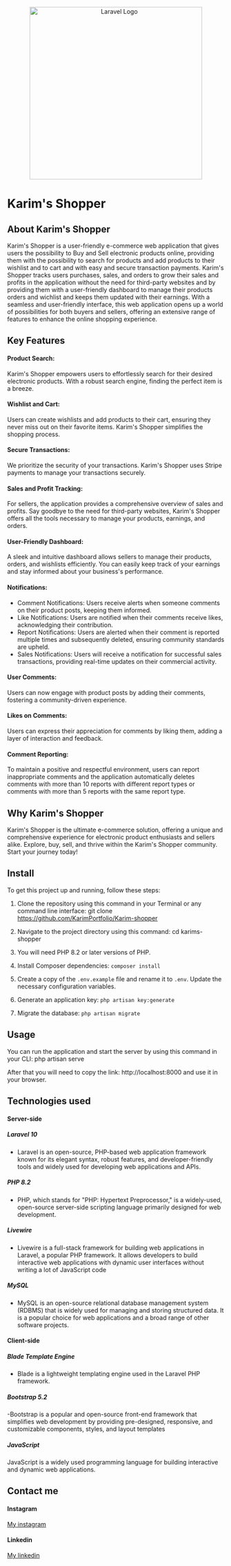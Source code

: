 <p align="center"><a href="https://github.com/KarimPortfolio/Karim-shopper" target="_blank"><img src="https://firebasestorage.googleapis.com/v0/b/karim-portfolio-bc1e8.appspot.com/o/ecommerceLogo.png?alt=media&token=0caf3a18-5442-48c1-b394-64709f12de62&_gl=1*teushu*_ga*MTI3NDU3ODg1LjE2ODk0NTU1ODk.*_ga_CW55HF8NVT*MTY5NzQwNDI0OS4yMS4xLjE2OTc0MDQ1NjMuNjAuMC4w" width="400" alt="Laravel Logo"></a></p>

# Karim's Shopper

## About Karim's Shopper

Karim's Shopper is a user-friendly e-commerce web application that gives users the possibility to Buy and Sell electronic products online, providing them with the possibility to search for products and add products to their wishlist and to cart and with easy and secure transaction payments. Karim's Shopper tracks users purchases, sales, and orders to grow their sales and profits in the application without the need for third-party websites and by providing them with a user-friendly dashboard to manage their products orders and wichlist and keeps them updated with their earnings. With a seamless and user-friendly interface, this web application opens up a world of possibilities for both buyers and sellers, offering an extensive range of features to enhance the online shopping experience.

## Key Features

#### Product Search:

Karim's Shopper empowers users to effortlessly search for their desired electronic products. With a robust search engine, finding the perfect item is a breeze.

#### Wishlist and Cart:

Users can create wishlists and add products to their cart, ensuring they never miss out on their favorite items. Karim's Shopper simplifies the shopping process.

#### Secure Transactions:

We prioritize the security of your transactions. Karim's Shopper uses Stripe payments to manage your transactions securely.

#### Sales and Profit Tracking:

For sellers, the application provides a comprehensive overview of sales and profits. Say goodbye to the need for third-party websites, Karim's Shopper offers all the tools necessary to manage your products, earnings, and orders.

#### User-Friendly Dashboard:

A sleek and intuitive dashboard allows sellers to manage their products, orders, and wishlists efficiently. You can easily keep track of your earnings and stay informed about your business's performance.

#### Notifications: 
  - Comment Notifications: Users receive alerts when someone comments on their product posts, keeping them informed.
  - Like Notifications: Users are notified when their comments receive likes, acknowledging their contribution.
  - Report Notifications: Users are alerted when their comment is reported multiple times and subsequently deleted, ensuring community standards are upheld.
  - Sales Notifications: Users will receive a notification for successful sales transactions, providing real-time updates on their commercial activity.
    
#### User Comments: 

Users can now engage with product posts by adding their comments, fostering a community-driven experience.

#### Likes on Comments: 

Users can express their appreciation for comments by liking them, adding a layer of interaction and feedback.

#### Comment Reporting: 

To maintain a positive and respectful environment, users can report inappropriate comments and the application automatically deletes comments with more than 10 reports with different report types or comments with more than 5 reports with the same report type.

## Why Karim's Shopper

Karim's Shopper is the ultimate e-commerce solution, offering a unique and comprehensive experience for electronic product enthusiasts and sellers alike. Explore, buy, sell, and thrive within the Karim's Shopper community. Start your journey today!

## Install

To get this project up and running, follow these steps:

1. Clone the repository using this command in your Terminal or any command line interface:
   git clone https://github.com/KarimPortfolio/Karim-shopper

2. Navigate to the project directory using this command:
   cd karims-shopper

3. You will need PHP 8.2 or later versions of PHP.
4. Install Composer dependencies: `composer install`
5. Create a copy of the `.env.example` file and rename it to `.env`. Update the necessary configuration variables.
6. Generate an application key: `php artisan key:generate`
7. Migrate the database: `php artisan migrate`

## Usage

You can run the application and start the server by using this command in your CLI:
php artisan serve

After that you will need to copy the link: http://localhost:8000
and use it in your browser.

## Technologies used

#### Server-side

##### Laravel 10

-   Laravel is an open-source, PHP-based web application framework known for its elegant syntax, robust features, and developer-friendly tools and widely used for developing web applications and APIs.

##### PHP 8.2

-   PHP, which stands for "PHP: Hypertext Preprocessor," is a widely-used, open-source server-side scripting language primarily designed for web development.

##### Livewire

-   Livewire is a full-stack framework for building web applications in Laravel, a popular PHP framework. It allows developers to build interactive web applications with dynamic user interfaces without writing a lot of JavaScript code

##### MySQL

-   MySQL is an open-source relational database management system (RDBMS) that is widely used for managing and storing structured data. It is a popular choice for web applications and a broad range of other software projects.

#### Client-side

##### Blade Template Engine

-   Blade is a lightweight templating engine used in the Laravel PHP framework.

##### Bootstrap 5.2

-Bootstrap is a popular and open-source front-end framework that simplifies web development by providing pre-designed, responsive, and customizable components, styles, and layout templates

##### JavaScript

JavaScript is a widely used programming language for building interactive and dynamic web applications.

## Contact me

#### Instagram

[My instagram](https://www.instagram.com/ballaa.karim/)

#### Linkedin

[My linkedin](https://www.linkedin.com/in/mohamed-karim-balla-b31463242/)
